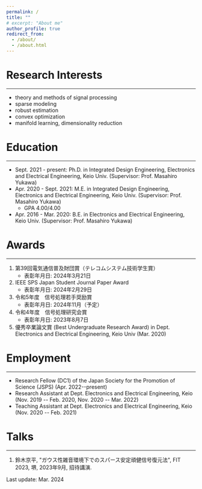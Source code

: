 ```yaml
---
permalink: /
title: ""
# excerpt: "About me"
author_profile: true
redirect_from:
  - /about/
  - /about.html
---
```



# Research Interests
---
  - theory and methods of signal processing
  - sparse modeling
  - robust estimation
  - convex optimization
  - manifold learning, dimensionality reduction


# Education
---
* Sept. 2021 - present: Ph.D. in Integrated Design Engineering, Electronics and Electrical Engineering, Keio Univ. (Supervisor: Prof. Masahiro Yukawa)
* Apr. 2020 - Sept. 2021: M.E. in Integrated Design Engineering, Electronics and Electrical Engineering, Keio Univ. (Supervisor: Prof. Masahiro Yukawa)
  * GPA 4.00/4.00
* Apr. 2016 - Mar. 2020: B.E. in Electronics and Electrical Engineering, Keio Univ. (Supervisor: Prof. Masahiro Yukawa)


# Awards
---
1. 第39回電気通信普及財団賞（テレコムシステム技術学生賞）
   - 表彰年月日: 2024年3月21日
2. IEEE SPS Japan Student Journal Paper Award
   - 表彰年月日: 2024年2月29日
3. 令和5年度　信号処理若手奨励賞
   - 表彰年月日: 2024年11月（予定）
4. 令和4年度　信号処理研究会賞
   - 表彰年月日: 2023年8月7日
5. 優秀卒業論文賞 (Best Undergraduate Research Award) in Dept. Electronics and Electrical Engineering, Keio Univ (Mar. 2020)


# Employment
---
- Research Fellow (DC1) of the Japan Society for the Promotion of Science (JSPS) (Apr. 2022--present)
- Research Assistant at Dept. Electronics and Electrical Engineering, Keio (Nov. 2019 -- Feb. 2020, Nov. 2020 -- Mar. 2022)
- Teaching Assistant at Dept. Electronics and Electrical Engineering, Keio (Nov. 2020 -- Feb. 2021)

# Talks
---
1. 鈴木京平, "ガウス性雑音環境下でのスパース安定頑健信号復元法", FIT 2023, 堺, 2023年9月, 招待講演.




<div class="footer">
Last update: Mar. 2024
</div>
